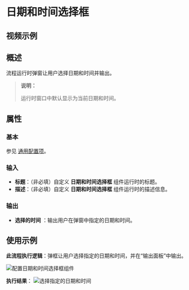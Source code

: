 # 日期和时间选择框

## 视频示例

## 概述

流程运行时弹窗让用户选择日期和时间并输出。
> **说明：**
>
> 运行时窗口中默认显示为当前日期和时间。

## 属性

### 基本

参见 [通用配置项](../Appendix/CommonConfigurationItems.md)。

### 输入

- **标题**：（非必填）自定义 **日期和时间选择框** 组件运行时的标题。
- **描述**：（非必填）自定义 **日期和时间选择框** 组件运行时的描述信息。

### 输出

- **选择的时间** ：输出用户在弹窗中指定的日期和时间。

## 使用示例

**此流程执行逻辑**：弹框让用户选择指定的日期和时间，并在“输出面板”中输出。

![配置日期和时间选择框组件](https://docimages.blob.core.chinacloudapi.cn/images/Activities/timePicker-2.png)

**执行结果**：
![选择指定的日期和时间](https://docimages.blob.core.chinacloudapi.cn/images/Activities/timePicker-4.png)
